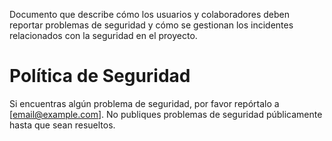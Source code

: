 Documento que describe cómo los usuarios y colaboradores deben reportar problemas de seguridad y cómo se gestionan los incidentes relacionados con la seguridad en el proyecto.

# Política de Seguridad

Si encuentras algún problema de seguridad, por favor repórtalo a [email@example.com].
No publiques problemas de seguridad públicamente hasta que sean resueltos.
